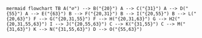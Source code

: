 ```mermaid flowchart TB A("∅") --> B("{20}") A --> C("{31}") A --> D("{55}") A --> E("{63}") B --> F("{20,31}") B --> I("{20,55}") B --> L("{20,63}") F --> G("{20,31,55}") F --> H("{20,31,63}") G --> H2("{20,31,55,63}") I --> J("{20,55,63}") C --> K("{31,55}") C --> M("{31,63}") K --> N("{31,55,63}") D --> O("{55,63}") ```